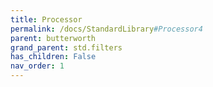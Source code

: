 ```yaml
---
title: Processor
permalink: /docs/StandardLibrary#Processor4
parent: butterworth
grand_parent: std.filters
has_children: False
nav_order: 1
---
```

